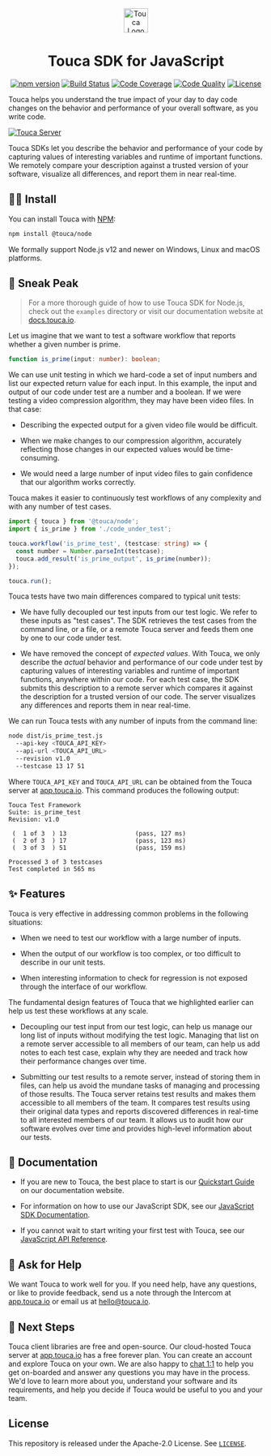 <div align="center">
  <a href="https://touca.io" target="_blank" rel="noopener">
    <img alt="Touca Logo" height="48px" src="https://touca.io/logo/touca-logo-w-text.svg" />
  </a>
  <h1>Touca SDK for JavaScript</h1>
  <p>
    <a href="https://www.npmjs.com/package/@touca/node" target="_blank" rel="noopener"><img alt="npm version" src="https://img.shields.io/npm/v/@touca/node?color=blue" /></a>
    <a href="https://github.com/trytouca/touca-js/actions" target="_blank" rel="noopener"><img alt="Build Status" src="https://img.shields.io/github/workflow/status/trytouca/touca-js/touca-js-main" /></a>
    <a href="https://app.codecov.io/gh/trytouca/touca-js" target="_blank" rel="noopener"><img alt="Code Coverage" src="https://img.shields.io/codecov/c/github/trytouca/touca-js" /></a>
    <a href="https://app.codacy.com/gh/trytouca/touca-js" target="_blank" rel="noopener"><img alt="Code Quality" src="https://img.shields.io/codacy/grade/dca09feb49f142468bdd864a8015a53f" /></a>
    <a href="https://github.com/trytouca/touca-js/blob/main/LICENSE" target="_blank" rel="noopener"><img alt="License" src="https://img.shields.io/github/license/trytouca/touca-js" /></a>
  </p>
</div>

Touca helps you understand the true impact of your day to day code changes
on the behavior and performance of your overall software, as you write code.

[![Touca Server](https://touca-public-assets.s3.us-east-2.amazonaws.com/touca-screenshot-suite-page.png)](https://touca-public-assets.s3.us-east-2.amazonaws.com/touca-screenshot-suite-page.png)

Touca SDKs let you describe the behavior and performance of your code by
capturing values of interesting variables and runtime of important functions.
We remotely compare your description against a trusted version of your
software, visualize all differences, and report them in near real-time.

## 🧑‍🔧 Install

You can install Touca with [NPM][npm]:

```bash
npm install @touca/node
```

We formally support Node.js v12 and newer on Windows, Linux and macOS platforms.

## 👀 Sneak Peak

> For a more thorough guide of how to use Touca SDK for Node.js, check
> out the `examples` directory or visit our documentation website at
> [docs.touca.io](https://docs.touca.io).

Let us imagine that we want to test a software workflow that reports
whether a given number is prime.

```ts
function is_prime(input: number): boolean;
```

We can use unit testing in which we hard-code a set of input numbers
and list our expected return value for each input. In this example,
the input and output of our code under test are a number and a boolean.
If we were testing a video compression algorithm, they may have been
video files. In that case:

*   Describing the expected output for a given video file would be difficult.

*   When we make changes to our compression algorithm, accurately reflecting
    those changes in our expected values would be time-consuming.

*   We would need a large number of input video files to gain confidence that
    our algorithm works correctly.

Touca makes it easier to continuously test workflows of any complexity
and with any number of test cases.

```ts
import { touca } from '@touca/node';
import { is_prime } from './code_under_test';

touca.workflow('is_prime_test', (testcase: string) => {
  const number = Number.parseInt(testcase);
  touca.add_result('is_prime_output', is_prime(number));
});

touca.run();
```

Touca tests have two main differences compared to typical unit tests:

*   We have fully decoupled our test inputs from our test logic. We refer to
    these inputs as "test cases". The SDK retrieves the test cases from the
    command line, or a file, or a remote Touca server and feeds them one by one
    to our code under test.

*   We have removed the concept of *expected values*. With Touca, we only
    describe the *actual* behavior and performance of our code under test
    by capturing values of interesting variables and runtime of important
    functions, anywhere within our code.
    For each test case, the SDK submits this description to a remote server
    which compares it against the description for a trusted version of our code.
    The server visualizes any differences and reports them in near real-time.

We can run Touca tests with any number of inputs from the command line:

```bash
node dist/is_prime_test.js
  --api-key <TOUCA_API_KEY>
  --api-url <TOUCA_API_URL>
  --revision v1.0
  --testcase 13 17 51
```

Where `TOUCA_API_KEY` and `TOUCA_API_URL` can be obtained from the
Touca server at [app.touca.io](https://app.touca.io).
This command produces the following output:

```text
Touca Test Framework
Suite: is_prime_test
Revision: v1.0

 (  1 of 3  ) 13                   (pass, 127 ms)
 (  2 of 3  ) 17                   (pass, 123 ms)
 (  3 of 3  ) 51                   (pass, 159 ms)

Processed 3 of 3 testcases
Test completed in 565 ms
```

## ✨ Features

Touca is very effective in addressing common problems in the following
situations:

*   When we need to test our workflow with a large number of inputs.

*   When the output of our workflow is too complex, or too difficult
    to describe in our unit tests.

*   When interesting information to check for regression is not exposed
    through the interface of our workflow.

The fundamental design features of Touca that we highlighted earlier
can help us test these workflows at any scale.

*   Decoupling our test input from our test logic, can help us manage our
    long list of inputs without modifying the test logic. Managing that list
    on a remote server accessible to all members of our team, can help us add
    notes to each test case, explain why they are needed and track how their
    performance changes over time.

*   Submitting our test results to a remote server, instead of storing them
    in files, can help us avoid the mundane tasks of managing and processing
    of those results. The Touca server retains test results and makes them
    accessible to all members of the team. It compares test results using
    their original data types and reports discovered differences in real-time
    to all interested members of our team. It allows us to audit how our
    software evolves over time and provides high-level information about
    our tests.

## 📖 Documentation

*   If you are new to Touca, the best place to start is our
    [Quickstart Guide][docs-quickstart] on our documentation website.

*   For information on how to use our JavaScript SDK,
    see our [JavaScript SDK Documentation][docs-js].

*   If you cannot wait to start writing your first test with Touca,
    see our [JavaScript API Reference][docs-js-api].

## 🙋 Ask for Help

We want Touca to work well for you. If you need help, have any questions, or
like to provide feedback, send us a note through the Intercom at
[app.touca.io](https://app.touca.io) or email us at <hello@touca.io>.

## 🚀 Next Steps

Touca client libraries are free and open-source. Our cloud-hosted Touca server
at [app.touca.io](https://app.touca.io) has a free forever plan. You can create an account and
explore Touca on your own. We are also happy to [chat 1:1][calendly] to help
you get on-boarded and answer any questions you may have in the process.
We'd love to learn more about you, understand your software and its requirements,
and help you decide if Touca would be useful to you and your team.

## License

This repository is released under the Apache-2.0 License. See [`LICENSE`][license].

[calendly]: https://calendly.com/ghorbanzade/30min

[license]: https://github.com/trytouca/touca-js/blob/main/LICENSE

[npm]: https://npmjs.com/package/@touca/node

[docs-quickstart]: https://docs.touca.io/basics/quickstart

[docs-js]: https://docs.touca.io/sdk/javascript

[docs-js-api]: https://app.touca.io/docs/clients/js/api.html
